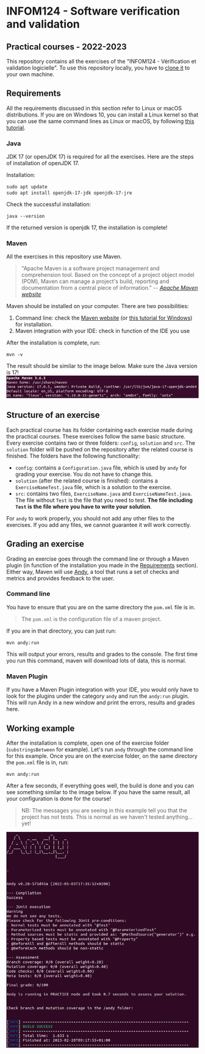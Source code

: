 # INFOM124 - Software verification and validation
## Practical courses - 2022-2023

This repository contains all the exercises of the "INFOM124 - Vérification et validation logicielle". To use this repository locally, you have to [clone it](https://docs.github.com/en/repositories/creating-and-managing-repositories/cloning-a-repository) to your own machine.

## Requirements

All the requirements discussed in this section refer to Linux or macOS distributions. If you are on Windows 10, you can install a Linux kernel so that you can use the same command lines as Linux or macOS, by following [this tutorial](https://www.ssl.com/fr/comment/activer-le-sous-syst%C3%A8me-linux-installer-ubuntu-windows-10/).

### Java

JDK 17 (or openJDK 17) is required for all the exercises. Here are the steps of installation of openJDK 17.

Installation:
```console
sudo apt update
sudo apt install openjdk-17-jdk openjdk-17-jre
```

Check the successful installation:
```console
java --version
```

If the returned version is openjdk 17, the installation is complete!

### Maven

All the exercises in this repository use Maven.

> "Apache Maven is a software project management and comprehension tool. Based on the concept of a project object model (POM), Maven can manage a project's build, reporting and documentation from a central piece of information."
> -- <cite>[Apache Maven website](https://maven.apache.org/)</cite>

Maven should be installed on your computer. There are two possibilities:
1. Command line: check the [Maven website](https://maven.apache.org/install.html) (or [this tutorial for Windows](https://phoenixnap.com/kb/install-maven-windows)) for installation.
2. Maven integration with your IDE: check in function of the IDE you use

After the installation is complete, run:
```console
mvn -v
```

The result should be similar to the image below. Make sure the Java version is 17!
![](images/maven-version.png)

## Structure of an exercise

Each practical course has its folder containing each exercise made during the practical courses. These exercises follow the same basic structure. Every exercise contains two or three folders: `config`, `solution` and `src`. The `solution` folder will be pushed on the repository after the related course is finished. The folders have the following functionality:
- `config`: contains a `Configuration.java` file, which is used by `andy` for grading your exercise. You do not have to change this.
- `solution` (after the related course is finished): contains a `ExerciseNameTest.java` file, which is a solution to the exercise.
- `src`: contains two files, `ExerciseName.java` and `ExerciseNameTest.java`. The file without `Test` is the file that you need to test. **The file including `Test` is the file where you have to write your solution**.

For `andy` to work properly, you should not add any other files to the exercises. If you add any files, we cannot guarantee it will work correctly.

## Grading an exercise

Grading an exercise goes through the command line or through a Maven plugin (in function of the installation you made in the [Requirements](#requirements) section). Either way, Maven will use [Andy](https://github.com/cse1110/andy), a tool that runs a set of checks and metrics and provides feedback to the user.

### Command line

You have to ensure that you are on the same directory the `pom.xml` file is in.
> The `pom.xml` is the configuration file of a maven project.

If you are in that directory, you can just run:
```console
mvn andy:run
```
This will output your errors, results and grades to the console. The first time you run this command, maven will download lots of data, this is normal.

### Maven Plugin

If you have a Maven Plugin integration with your IDE, you would only have to look for the plugins under the category `andy` and run the `andy:run` plugin. This will run Andy in a new window and print the errors, results and grades here.

## Working example

After the installation is complete, open one of the exercise folder (`substringsBetween` for example). Let's run `andy` through the command line for this example. Once you are on the exercise folder, on the same directory the `pom.xml` file is in, run:
```console
mvn andy:run
```

After a few seconds, if everything goes well, the build is done and you can see something similar to the image below. If you have the same result, all your configuration is done for the course!
> NB: The messages you are seeing in this example tell you that the project has not tests. This is normal as we haven't tested anything... yet!

![](images/example-andy-execution.png)